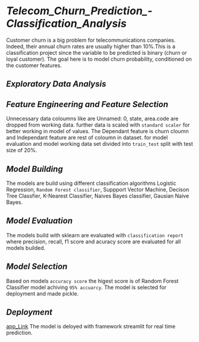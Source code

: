 # ***Telecom_Churn_Prediction_-Classification_Analysis***

Customer churn is a big problem for telecommunications companies. Indeed, their annual churn rates are usually higher than 10%.This is a classification project since the variable to be predicted is binary (churn or loyal customer). The goal here is to model churn probability, conditioned on the customer features.

## ***Exploratory Data Analysis***

## ***Feature Engineering and Feature Selection***

Unnecessary data coloumns like are Unnamed: 0, state, area.code are dropped from working data.
further data is scaled with `standard scaler` for better working in model of values.
The Dependant feature is churn cloumn and Independant feature are rest of coloumn in dataset.
for model evaluation and model working data set divided into `train_test` split with test size of 20%.

## ***Model Building***

The models are build using different classification algorithms Logistic Regression, `Random Forest classifier`,
Suppport Vector Machine, Decison Tree Classfier, K-Nearest Classifier, Naives Bayes classifier, Gausian Naive Bayes.

## ***Model Evaluation***

The models build with sklearn are evaluated with `classification report` where precision, recall, f1 score
and acuracy score are evaluated for all models builded.

## ***Model Selection***

Based on models `accuracy score` the higest score is of Random Forest Classifier model achiving `95% accuarcy`.
The model is selected for deployment and made pickle.

## ***Deployment***

[app_Link](https://telecommunication-churn-prediction-classificationanalysis.streamlit.app/)
The model is deloyed with framework streamlit for real time prediction.

